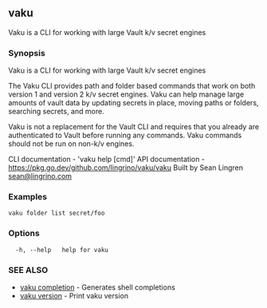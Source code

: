 ## vaku

Vaku is a CLI for working with large Vault k/v secret engines

### Synopsis

Vaku is a CLI for working with large Vault k/v secret engines

The Vaku CLI provides path and folder based commands that work on
both version 1 and version 2 k/v secret engines. Vaku can help manage
large amounts of vault data by updating secrets in place, moving
paths or folders, searching secrets, and more.

Vaku is not a replacement for the Vault CLI and requires that you
already are authenticated to Vault before running any commands. Vaku
commands should not be run on non-k/v engines.

CLI documentation - 'vaku help [cmd]'
API documentation - https://pkg.go.dev/github.com/lingrino/vaku/vaku
Built by Sean Lingren <sean@lingrino.com>

### Examples

```
vaku folder list secret/foo
```

### Options

```
  -h, --help   help for vaku
```

### SEE ALSO

* [vaku completion](vaku_completion.md)	 - Generates shell completions
* [vaku version](vaku_version.md)	 - Print vaku version

